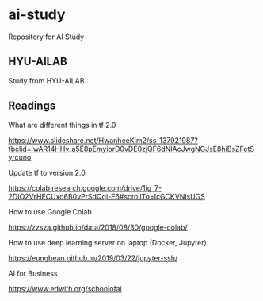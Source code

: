 # ai-study
Repository for AI Study

## HYU-AILAB

Study from HYU-AILAB

## Readings

What are different things in tf 2.0

https://www.slideshare.net/HwanheeKim2/ss-137921987?fbclid=IwAR14HHv_a5E8pEmyiorD0vDE0zjQF6dNIAcJwgNGJsE8hiBsZFetSyrcuno

Update tf to version 2.0

https://colab.research.google.com/drive/1ig_7-2DIO2VrHECUxo6B0vPrSdQqi-E6#scrollTo=IcGCKVNisUGS

How to use Google Colab

https://zzsza.github.io/data/2018/08/30/google-colab/

How to use deep learning server on laptop (Docker, Jupyter)

https://eungbean.github.io/2019/03/22/jupyter-ssh/

AI for Business

https://www.edwith.org/schoolofai
